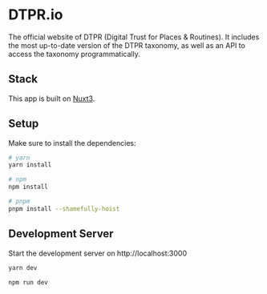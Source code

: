 # DTPR.io

The official website of DTPR (Digital Trust for Places & Routines). It includes the most up-to-date version of the DTPR taxonomy, as well as an API to access the taxonomy programmatically.

## Stack

This app is built on [Nuxt3](https://v3.nuxtjs.org/).

## Setup

Make sure to install the dependencies:

```bash
# yarn
yarn install

# npm
npm install

# pnpm
pnpm install --shamefully-hoist
```

## Development Server

Start the development server on http://localhost:3000

```bash
yarn dev
```


```bash
npm run dev
```



